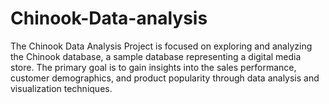 # Chinook-Data-analysis
The Chinook Data Analysis Project is focused on exploring and analyzing the Chinook database, a sample database representing a digital media store. The primary goal is to gain insights into the sales performance, customer demographics, and product popularity through data analysis and visualization techniques.
